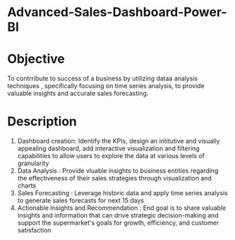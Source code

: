 # Advanced-Sales-Dashboard-Power-BI

# Objective
To contrribute to success of a business by  utilizing dataa analysis techniques , specifically focusing on time series analysis, to provide valuable insights and accurate sales forecasting.

# Description
1. Dashboard creation: Identify the KPIs, design an intitutive and visually appealing dashboard, add interactive visualization and filtering capabilities to allow users to explore the data at various levels of granularity
2. Data Analysis : Provide vluable insights to business entities regarding the effectiveness of their sales strategies through visualization and charts
3. Sales Forecasting : Leverage historic data and apply time series analysis to generate sales forecasts for next 15 days
4. Actionable Insights and Recommendation : End goal is to share valuable insights and information that can drive strategic decision-making and support the supermarket's goals for growth, efficiency, and customer satisfaction
